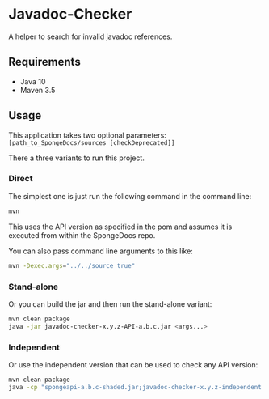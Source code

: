 Javadoc-Checker
===============

A helper to search for invalid javadoc references.

Requirements
------------

* Java 10
* Maven 3.5

Usage
-----

This application takes two optional parameters: `[path_to_SpongeDocs/sources [checkDeprecated]]`

There a three variants to run this project.

### Direct

The simplest one is just run the following command in the command line:

````bash
mvn
````

This uses the API version as specified in the pom and assumes it is executed from within the SpongeDocs repo.

You can also pass command line arguments to this like:

````bash
mvn -Dexec.args="../../source true"
````

### Stand-alone

Or you can build the jar and then run the stand-alone variant:

````bash
mvn clean package
java -jar javadoc-checker-x.y.z-API-a.b.c.jar <args...>
````

### Independent

Or use the independent version that can be used to check any API version:

````bash
mvn clean package
java -cp "spongeapi-a.b.c-shaded.jar;javadoc-checker-x.y.z-independent.jar" org.spongepowered.docs.tools.javadoc.Main <args...>
````
